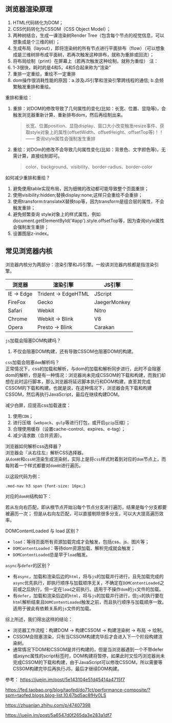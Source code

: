 ## 浏览器渲染原理

1. HTML代码转化为DOM；
2. CSS代码转化为CSSOM（CSS Object Model）；
3. 两种树结合，生成一课渲染树Render Tree（包含每个节点的视觉信息，可以想象成是个三维的树）；
4. 生成布局（layout），即将渲染树的所有节点进行平面排布（flow）（可以想象成是三维树排布成平面树，若再次触发这种排布，就称为重排或回流）；
5. 将布局绘制（print）在屏幕上（若再次触发这种绘制，就称为重绘）
注：
1. 1-3很快，耗时的是4和5，4和5合起来称为“渲染”
2. 重排一定重绘，重绘不一定重排
3. dom操作很消耗性能的原因：a.涉及JS引擎和渲染引擎跨线程的通信; b.会频繁触发重排和重绘。

重排和重绘：
1. 重排：对DOM的修改导致了几何属性的变化(比如：长宽、位置、显隐等)，会触发浏览器重新计算、重新排布dom，然后再绘制出来。
   > 长宽、位置position、显隐display、窗口大小改变触发resize事件、获取style对象上的属性(offsetWidth、offsetHeight、offsetTop等)！！—— 查询style属性会强制发生重排
2. 重绘：对DOm的修改不会导致几何属性变化(比如：背景色、文字颜色等)，无需计算，直接绘制即可。
   > color、background、visibility、border-radius、border-color

如何减少重排和重绘？
1. 避免使用table实现布局，因为细微的改动都可能导致整个页面重排；
2. 使用visibility:hidden;替换display:none;这样只会重绘不会重排；
3. 使用transform:translateX替换top等，因为transform是组合层的属性，不会触发重排；
4. 避免频繁查询 style对象上的样式属性，例如 document.getElementById('#app').style.offsetTop等，因为查询style属性会强制发生重排；
5. 设置图层z-index。

## 常见浏览器内核
浏览器内核分为两部分：渲染引擎和JS引擎。一般讲浏览器内核都是指渲染引擎。        

| 浏览器 | 渲染引擎 | JS引擎
|----|---- | ----
| IE -> Edge | Trident -> EdgeHTML | JScript
| FireFox | Gecko | JaegerMonkey
| Safari | Webkit | Nitro
| Chrome | Webkit -> Blink | V8
| Opera | Presto -> Blink | Carakan

`js`加载会阻塞DOM构建吗？
1. 不仅会阻塞DOM构建，还有导致CSSOM也阻塞DOM的构建。

`css`加载会阻塞`dom`解析吗？        
正常情况下，css的加载和解析，与dom的加载和解析同步进行，此时不会阻塞dom的解析，但是有一种情况：浏览器尚未完成CSSOM的下载和构建，而我们却想在此时运行脚本，那么浏览器将延迟脚本执行和DOM构建，直至其完成CSSOM的下载和构建。也就是说，在这种情况下，浏览器会先下载和构建CSSOM，然后再执行JavaScript，最后在继续构建DOM。      

减少白屏，应提高css加载速度：
1. 使用`CDN`；
2. 进行压缩（`webpack`、`gulp`等进行打包，或开启`gzip`压缩）；
3. 合理使用缓存（设置cache-control、expires、e-tag）；
4. 减少请求数（合并资源）。

浏览器如何解析css选择器？   
浏览器会『从右往左』解析CSS选择器。   
从`dom树`和`css树`渲染生成渲染树，实际上是将`css`样式附着到对应的`dom`节点上，而每附着一个样式都要对`dom树`进行遍历。

以这段代码为例：

    .mod-nav h3 span {font-size: 16px;}

对应的`dom树`结构如下：

若从左向右匹配，即从根节点开始沿每个节点分支进行遍历，结果是每个分支都要被遍历一次；
但是从右向左匹配，可以直接剔除很多分支，可以大大提高遍历效率。

DOMContentLoaded 与 load 区别？
* `load`：等待页面所有资源加载完成才会触发，包括css、js、图片等；
* `DOMContentLoaded`：等待dom资源加载、解析完成就会触发；
* `DOMContentLoaded`总是早于`load`触发。

`async`与`defer`的区别？        
* 有`async`，加载和渲染后边的`html`，将与`js`的加载并行进行，且先加载完成的`async`优先执行，即执行顺序与加载顺序无关，不确定在`DOMContentLoaded`之前或之后执行，但一定在`load`之前执行。适用于不操作`dom`的`js`文件的加载。
* 有`defer`，加载和渲染后边的`html`，将与`js`的加载并行进行，但`js`的执行要在`html`解析结束且`DOMContentLoaded`触发之前，而且执行顺序与加载顺序一致。适用于彼此有依赖关系的`js`文件的加载。


综上所述，我们得出这样的结论：

* 浏览器工作流程：构建DOM -> 构建CSSOM -> 构建渲染树 -> 布局 -> 绘制。
* CSSOM会阻塞渲染，只有当CSSOM构建完毕后才会进入下一个阶段构建渲染树。
* 通常情况下DOM和CSSOM是并行构建的，但是当浏览器遇到一个不带defer或async属性的script标签时，DOM构建将暂停，如果此时又恰巧浏览器尚未完成CSSOM的下载和构建，由于JavaScript可以修改CSSOM，所以需要等CSSOM构建完毕后再执行JS，最后才继续DOM构建。



参考：
https://juejin.im/post/5e143104e51d45414a4715f7

https://fed.taobao.org/blog/taofed/do71ct/performance-composite/?spm=taofed.blogs.blog-list.10.67bd5ac8fHy0LS

https://zhuanlan.zhihu.com/p/47407398

https://juejin.im/post/5a6547d0f265da3e283a1df7